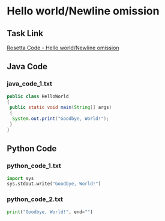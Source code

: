 # Hello world/Newline omission

## Task Link
[Rosetta Code - Hello world/Newline omission](https://rosettacode.org/wiki/Hello_world/Newline_omission)

## Java Code
### java_code_1.txt
```java
public class HelloWorld
{
 public static void main(String[] args)
 {
  System.out.print("Goodbye, World!");
 }
}

```

## Python Code
### python_code_1.txt
```python
import sys
sys.stdout.write("Goodbye, World!")

```

### python_code_2.txt
```python
print("Goodbye, World!", end="")

```

